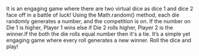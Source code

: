 It is an engaging game where there are two virtual dice as dice 1 and dice 2 face off in a battle of luck! Using the Math.random() method, each die randomly generates a number, and the competition is on. If the number on Die 1 is higher, Player 1 wins else if Die 2 rolls higher, Player 2 is the winner.If the both the die rolls equal number then it's a tie. It’s a simple yet engaging game where every roll generates a new winner. Roll the dice and play!

